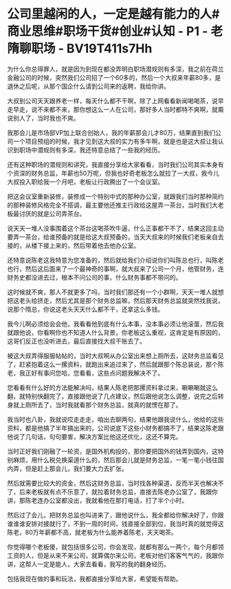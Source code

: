 # 公司里越闲的人，一定是越有能力的人#商业思维#职场干货#创业#认知 - P1 - 老隋聊职场 - BV19T411s7Hh

为什么你总得罪人，就是因为到现在都没弄明白职场潜规则有多深，我之前在荷兰金融公司的时候，突然我们公司招了一个60多的，然后一个大叔来年薪80多，是退休之后呢，从那个国企什么请到公司来的返聘，我给你讲。

大叔到公司天天跟养老一样，每天什么都不干啊，除了上网看看新闻喝喝茶，说早走早走，说不来都不来，那你想这么一人在公司，那好多人当时都特不爽啊，就甭说别人了，当时我也不爽。

我那会儿是市场部VP加上联合创始人，我的年薪那会儿才80万，结果直到我们公司一个项目预组的时候，我才见到这大叔的实力有多牛啊，就是也是这大叔让我认识到职场中潜规则有多深，我还特意总结了一些我的经历。

还有这种职场的潜规则和讲究，我直接分享给大家看看，当时我们公司其实本身有个资深的财务总监，年薪也50万呢，但我也好奇老板怎么就拉了一大叔，我今儿大叔投入职给我一个月吧，老板让行政腾出了一个会议室。

把这会议室重新装修，装修成一个特别中式的那种办公室，就跟我们当时那种简约的那种装修风格完全不搭调，最主要他还推主行政给这屋弄一茶台，当时我们大老板最讨厌的就是公司弄茶台。

说天天一堆人没事围着这个茶台这喝茶吹牛逼，什么正事都干不了，结果这回主动要弄一茶台，给谁预备的就是给这大叔预备的，当天大叔来的时候我们老板亲自去接的，从楼下接上来的，然后带着他去他办公室。

还特意说陈老这我特意为您准备的，然后就给我们介绍说你们叫陈总也行，叫陈老也行，然后这后面来了一个最神奇的事啊，就大叔来了公司一个月，他管财务，连财务史都没进去过，根本不问公司的事，什么财务事都不带问的。

这时候就不爽，那人不就更多了吗，当时我们那还有一个小群啊，天天一堆人就想把这老头给挤走，然后尤其是那个财务总监嘛，然后那天财务总监就突然找我说，说那个隋总，你说这老头天天什么都不干，还拿这么多钱。

我今儿啊必须给会会他，我看看他到底有什么本事，没本事必须让他滚蛋，然后我就跟他说，你看啊你也不知道人什么背景，你老板这么重视，这肯定是有原因的，这哥们反正也没听进去，最后直接找大叔干账去了。

被这大叔弄得服服帖帖的，当时大叔啊从办公室出来想上厕所去，这财务总监看见了，赶紧抱着这么一摞资料，就跑出来追过来了，然后就跟那个陈总装说，那个陈老，我正好有事问您哈，您看看，这些点问题我解决不了。

您看看有什么好的方法能解决吗，结果人陈老把那摞资料拿过来，唰唰唰就这么翻，就特别快翻完了，直接跟他说了几点建议，然后跟他说怎么调整，说完之后转身就上厕所去了，当时我就看那个财务总监，就真的就愣在那了。

我当时也八卦，我就说哎走走走，咱出去聊两句，结果他跟我说什么，他给的这些资料，都是他搞了半年搞出来的，公司说底下这些小财务都搞不了，结果这陈老跟他说了几句话，句句要害，解决方案比他这还优化，这还不算完。

当时正好我们刚融了一轮资，是国外机构投的，那你要把国外的钱弄到国内，这特别麻烦，用什么税兑换渠道什么的，然后那会儿就是财务总监，一笔一笔小钱往国内弄，但是赶上那会儿，我们要大力去扩张。

然后就需要比较大的资金，然后这财务总监，当时找各种渠道，反而半天也解决不了，后来老板就有点不乐意了，就拉着财务总监，直接去陈老办公室了，我跟你讲，那陈老连办公室都没出，我就看他在那打电话，打了半个小时。

然后过了会儿，把财务总监也叫进来了，跟他说什么，我全都给你解决好了，你跟谁谁谁安排对接就行了，不到一周的时间，钱直接全部到位，我当时真的就觉得这陈老，80万年薪都不高，就老板为什么能养着陈老，天天喝茶。

你觉得哪个老板傻，就包括很多公司，你会发现，就都有那么一两个，每个月都领工资的人，但是从来不来公司，就算偶尔来公司，老板对他们客客气气的，我跟你讲，这帮人一定是能人，大家去看看，我写的我的翻身经历。

包括我现在做的事和玩法，我都直接分享给大家，希望能有帮助。